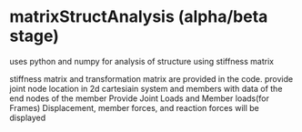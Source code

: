 # matrixStructAnalysis (alpha/beta stage)
uses python and numpy for analysis of structure using stiffness matrix


  stiffness matrix and transformation matrix are provided in the code.
  provide joint node location in 2d cartesiain system and members with data of the end nodes of the member
  Provide Joint Loads and Member loads(for Frames)
  Displacement, member forces, and reaction forces will be displayed
